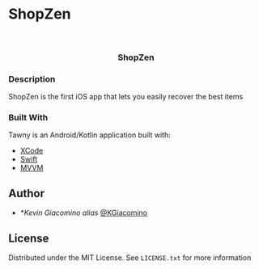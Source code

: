 # ShopZen

<!-- PROJECT LOGO -->
<br />
<div align="center">
  <!--<img src="https://i.ibb.co/Kh00LYD/coconut-drink.png" alt="coconut-drink" border="0" width="120" height="120">-->
  <h3 align="center">ShopZen</h3>
</div>

<!-- DESCRIPTION -->
### Description

ShopZen is the first iOS app that lets you easily recover the best items 

<!-- BUILD WITH -->
### Built With

Tawny is an Android/Kotlin application built with:

* [XCode](https://developer.apple.com/xcode/)
* [Swift](https://www.apple.com/fr/swift/)
* [MVVM](https://fr.wikipedia.org/wiki/Mod%C3%A8le-vue-vue_mod%C3%A8le)


<!-- AUTHOR -->
## Author
* **Kevin Giacomino* _alias_ [@KGiacomino](https://github.com/KevinGiacomino)

<!-- LICENSE -->
## License

Distributed under the MIT License. See `LICENSE.txt` for more information
